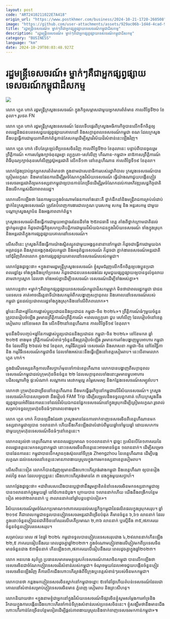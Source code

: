 ```yaml
---
layout: post
code: "ART2410211022E7A418"
origin_url: "https://www.postkhmer.com/business/2024-10-21-1720-260508"
image: "https://github.com/user-attachments/assets/929ac06b-1d4d-4cad-9c14-20b5fe662da2"
title: "រដ្ឋមន្ត្រី​ទេសចរណ៍៖ ម្នាក់ៗ​គឺជា​អ្នក​ផ្សព្វផ្សាយ​ទេសចរណ៍​កម្ពុជា​ដ៏​សកម្ម"
description: "​​រដ្ឋមន្ត្រី​ទេសចរណ៍៖ ម្នាក់ៗ​គឺជា​អ្នក​ផ្សព្វផ្សាយ​ទេសចរណ៍​កម្ពុជា​ដ៏​សកម្ម​"
category: "BUSINESS"
language: "km"
date: 2024-10-29T08:03:48.927Z
---
```


# រដ្ឋមន្ត្រី​ទេសចរណ៍៖ ម្នាក់ៗ​គឺជា​អ្នក​ផ្សព្វផ្សាយ​ទេសចរណ៍​កម្ពុជា​ដ៏​សកម្ម

![](https://github.com/user-attachments/assets/b9821183-6b14-44d5-a85d-c260b22eeb3c)

លោក ហួត ហាក់ រដ្ឋមន្ត្រី​ក្រសួង​ទេសចរណ៍ ក្នុង​កិច្ច​សម្ភាស​ជាមួយ​អ្នក​សារព័ត៌មាន​ កាល​ពី​ថ្ងៃទី២០ ខែ​តុលា។ រូបថត FN

លោក ហួត ហាក់ រដ្ឋមន្ត្រី​ក្រសួង​ទេសចរណ៍ ដែល​ទើប​ផ្ទេរ​ពី​ក្រសួង​អធិការកិច្ច​ បាន​លើក​ទឹកចិត្ត​ឲ្យ​ពលរដ្ឋ​និង​ជន​បរទេស​ជួយ​ផ្សព្វផ្សាយ​គោលដៅ និង​សក្ដានុពល​ទេសចរណ៍​កម្ពុជា ខណៈ​ដែល​ក្រសួង​នឹង​បន្ត​ធ្វើការ​ជាមួយ​ភាគី​ពាក់​ព័ន្ធ​កាន់​តែ​សកម្ម​ដើម្បី​ស្ដារ​វិស័យ​ដ៏​សំខាន់​នេះ​ឡើង​វិញ។

លោក ហួត ហាក់ ទើប​តែ​ត្រឡប់​ពី​ប្រទេស​ចិន​វិញ កាល​ពី​ថ្ងៃទី២០​ ខែ​តុលា​នេះ បន្ទាប់​ពី​បាន​ចូល​រួម​ព្រឹត្តិការណ៍​ «ការ​សម្ដែង​ក្បាច់​គុន​រួម​គ្នា ល្បុក្កតោ-សៅលីញ ហឺណាន-កម្ពុជា» នា​ឱកាស​ព្រឹត្តិការណ៍​ពិធី​បុណ្យ​ក្បាច់​គុន​សៅលីញ​វូស៊ូអន្តរ​ជាតិ លើក​ទី១៣ នៅ​ខេត្ត​ហឺណាន កាល​ពី​ថ្ងៃ​ទី១៩ ខែតុលា។

លោក​ថ្លែង​ប្រាប់​អ្នក​អ្នកសារព័ត៌មាន​ថា ក្នុង​នាម​ជា​សេនាធិការ​របស់​រដ្ឋាភិបាល ក្រសួង​ទេសចរណ៍ ​បាន​ត្រៀម​លក្ខណៈ​​ និង​មាន​ផែនការ​ដើម្បី​រួម​ចំណែក​ក្នុង​វិស័យ​ទេសចរណ៍ ធ្វើ​យ៉ាងណា​ជួយ​បង្កើន​ភ្ញៀវ​ទេសចរ​អន្តរជាតិ​ឲ្យ​មក​ទស្សនា​កម្ពុជា​ឲ្យ​បាន​កាន់​តែ​ច្រើន ​ដើម្បី​រួម​ចំណែក​ដល់​ការ​អភិវឌ្ឍ​សេដ្ឋកិច្ច​ជាតិ និង​លើក​កម្ពស់​ជីវភាព​ពលរដ្ឋ។

លោក​លើក​ឡើង​ថា ផែនការ​មួយ​ក្នុង​ចំណោម​ផែនការ​ទាំង​នោះ​គឺ ថ្នាក់​ដឹកនាំ​ និង​មន្ត្រី​រាជការ​គ្រប់​លំដាប់​ថ្នាក់​នៃ​ក្រសួង​ទេសចរណ៍ ត្រូវ​តែ​បំពេញ​ការងារ​ជា​លក្ខណៈ​បុរេសកម្ម សកម្ម និង អន្តរសកម្ម ជាមួយ​បណ្ដា​ក្រសួង​ស្ថាប័ន​ និង​អង្គភាព​ពាក់​ព័ន្ធ។

ក្រសួង​ទេសចរណ៍​នឹង​ធ្វើ​ការ​ជាមួយ​អាជ្ញាធរ​ដែនដី​ទាំង​ ២៥​រាជធានី ​ខេត្ត តាំង​ពី​ថ្នាក់​ក្រោម​ជាតិ​ដល់​ថ្នាក់​មូលដ្ឋាន ក៏ដូចជា​ធ្វើ​កិច្ច​សហប្រតិបត្តិការ​ជាមួយ​វិស័យ​ឯកជន​ក្នុង​វិស័យ​ទេសចរណ៍ ទាំង​ក្នុង​ស្រុក​និង​អន្តរជាតិ​ក្នុង​ការ​ផ្សព្វផ្សាយ​គោលដៅ​ទេសចរណ៍។

លើស​ពី​នេះ ក្រសួង​ក៏​នឹង​ធ្វើ​ការ​យ៉ាង​ស្អិតល្មួត​ជាមួយ​អង្គទូត​នានា​នៅ​កម្ពុជា ក៏ដូចជា​ធ្វើ​ការ​ជាមួយ​ឯក​អគ្គរាជទូត​ និង​ស្ថាន​អង្គកុងស៊ុល​កម្ពុជា​ និង​អនុព័ន្ធ​ទេសចរណ៍​ ក៏ដូចជា ភ្នាក់ងារ​ទេសចរណ៍​អន្តរជាតិ​នៅ​ជុំវិញ​ពិភព​លោក ក្នុង​ការ​ផ្សព្វផ្សាយ​គោលដៅ​ទេសចរណ៍​របស់​កម្ពុជា។

លោក​ថ្លែង​ដូច្នេះ​ថា៖ «ក្នុង​នាម​រដ្ឋមន្ត្រី​ក្រសួង​ទេសចរណ៍ ខ្ញុំ​សូម​ជំរុញ​លើក​ទឹក​ចិត្ត​ឲ្យ​បង​ប្អូន​ប្រជា​ពលរដ្ឋ​ខ្មែរ ទាំង​ក្នុង​និង​ក្រៅ​ប្រទេស ក៏​ដូចជា​​ជន​បរទេស​ផង​ដែរ សូម​ជួយ​ផ្សព្វផ្សាយ​ឲ្យ​បាន​ទូលំទូលាយ​តាម​ពាក្យ​ស្លោក ដែល​ថា ទាំង​អស់​គ្នា​ដើម្បី​ទេសចរណ៍ ទេសចរណ៍​ដើម្បី​ទាំង​អស់​គ្នា»។

លោក​បន្ត​ថា៖ «ម្នាក់ៗ​គឺ​ជា​អ្នក​ផ្សព្វផ្សាយ​ទេសចរណ៍​កម្ពុជា​ដ៏​សកម្ម​ម្នាក់ មិន​ថា​ជា​ពលរដ្ឋ​កម្ពុជា ជា​ជន​បរទេស​ទេ គាត់​អាច​ដើរ​តួនាទី​យ៉ាង​សកម្ម​អំពី​ករ​បង្ហាញ​សក្ដានុពល និង​គោលដៅ​ទេសចរណ៍​របស់​កម្ពុជា ជួន​ដល់​ប្រជាពលរដ្ឋ​ទាំង​ក្នុង​ស្រុក​និង​នៅ​លើ​ពិភពលោក»។

ឆ្នាំ​នេះ​គឺជា​«ឆ្នាំ​នៃ​ការ​ផ្លាស់​ប្តូរ​ប្រជាជន​និង​ប្រជាជន កម្ពុជា-ចិន ​២០២៤»។ ព្រឹត្តិការណ៍​ធំៗ​មួយ​ចំនួន​ត្រូវ​បាន​រៀបចំ​ឡើង រួម​មាន​ព្រឹត្តិការណ៍​ព្រឹត្តិការណ៍​ «ពេល​ល្បុក្កតោ ជួប សៅលីញ ដែល​រៀបចំ​នៅ​ខេត្ត​សៀមរាប នៅ​ខែ​មេសា និង លើក​ទី២​នៅ​ខេត្ត​ហឺណាន កាល​ពី​ថ្ងៃ​ទី១៩ ខែតុលា។

មុន​នឹង​បិទ​បញ្ចប់​«ឆ្នាំ​នៃ​ការ​ផ្លាស់​ប្តូរ​ប្រជាជន​និង​ប្រជាជន កម្ពុជា-ចិន ​២០២៤» នៅ​ខែ​មករា ឆ្នាំ​២០២៥ ខាង​មុខ​ ព្រឹត្តិការណ៍​សំខាន់ៗ​ចំនួន​នឹង​ត្រូវ​រៀប​ចំឡើង រួម​មាន​ការ​តាំង​បង្ហាញ​ម្ហូប​អាហារ កម្ពុជា​ចិន ដែល​ពី​ថ្ងៃ​ ២៦​ដល់ ២៨ ខែ​តុលា, កម្មវិធី​វប្បធម៌ ទេសចរណ៍ និង​សាសនា​ កម្ពុជា-ចិន នៅ​ខែ​វិច្ឆិកា​ និង ​កម្មវិធី​ទេសចរណ៍​កម្ពុជា​ចិន ដែល​ទាំង​អស់​នេះ​នឹង​ធ្វើ​ឡើង​នៅ​ខេត្ត​សៀមរាប។ នេះ​បើ​តាម​លោក ហួត ហាក់។

ក្នុង​ដំណើរ​ទស្សនកិច្ច​កាល​ពី​សប្ដាហ៍​មុន​ទៅ​កាន់​ខេត្ត​ហឺណាន​ លោក​បាន​បង្ហាញ​ពី​សក្ដានុពល​ទេសចរណ៍​កម្ពុជា ​ដល់​ក្រុមហ៊ុន​ចិន​ចំនួន​ ២២ ដែល​សក្ដានុពល​ទាំង​នោះ​រួម​មាន​ម្ហូប​អាហារ បដិសណ្ឋារកិច្ច ផ្ទះ​សំណាក់​ សណ្ឋាគារ សេវាកម្ម​ល្អ តម្លៃ​សមរម្យ និង​កន្លែង​ទេសចរណ៍​សម្បូរ​បែប។

លោក​ថា ក្រុមហ៊ុន​ជា​ច្រើន​នៅ​ខេត្ត​ហឺណាន នឹង​មក​ធ្វើ​ធុរកិច្ច​នៅ​កម្ពុជា​លើ​វិស័យ​ទេសចរណ៍។ ក្រសួង​ទេសចរណ៍​ក៏​បាន​សម្រេច​ថា​ នឹង​​រៀបចំ​ FAM Trip ដើម្បី​សម្រួល​និង​ទទួល​ពួក​គាត់ ហើយ​ក្រសួង​នឹង​ផ្សព្វផ្សាយ​អំពី​ផែនការ​នេះ​ទៅ​ដល់​វិស័យ​ឯកជន​ផ្នែក​ទេសចរណ៍​នៅ​ក្នុង​ស្រុក​ដើម្បី​ត្រៀម​លក្ខណៈ​រួចរាល់​សម្រាប់​ទទួល​ក្រុមហ៊ុន​ចិន​ធំៗ​នា​ពេល​ខាង​មុខ។

លោក ហួត ហាក់​ ក៏​បាន​ឲ្យ​ដឹង​ដែរ​ថា ក្រសួង​មាន​ផែនការ​​ទាក់ទាញ​ទេសចរ​ចិន​ពី​ខេត្ត​ហឺណាន ​មក​ទស្សនា​កម្ពុជា​ឲ្យ​បាន ​១​លាន​នាក់​ ​ហើយ​នឹង​កើន​ឡើង​ជា​លំដាប់​ពី​មួយ​ឆ្នាំ​ទៅ​មួយ​ឆ្នាំ ដោយ​សហការ​ជាមួយ​ក្រុមហ៊ុន​ទេសចរណ៍​ចិន​ធំៗ​នៅ​ខេត្ត​នេះ។

លោក​ពន្យល់​ថា ខេត្ត​ហឺណាន មាន​ពលរដ្ឋ​ប្រមាណ ១០០​លាន​នាក់។ ដូច្នេះ ប្រសិនបើ​តែ​១​ភាគរយ​នៃ​ពលរដ្ឋ​​ខេត្ត​នេះ​មក​ទស្សនា​កម្ពុជា នោះ​ទេសចរ​ចិន​ពី​ខេត្ត​នេះ​អាច​មាន​ចំនួន ១​លាន​នាក់។ ដើម្បី​សម្រេច​បាន​ផែន​ការ​នេះ កម្ពុជា​បាន​បើក​​ស្ថាន​កុងស៊ុល​នៅ​ទីក្រុង ​Zhengzhou នៃ​ខេត្ត​ហឺណាន ដើម្បី​បង្ក​លក្ខណៈ​ដល់​ទេសចរ​នៅ​ខេត្ត​នេះ​ មាន​ភាព​ងាយស្រួល​ក្នុង​ការ​មក​ទស្សនា​ខេត្ត​សៀមរាប។

លើស​ពី​នេះ​ទៀត លោក​ក៏​បាន​ជំរុញ​ឲ្យ​មាន​ជើង​ហោះ​ហើរ​ត្រង់​រវាង​កម្ពុជា និង​ខេត្ត​ហឺណា ឲ្យ​បាន​រៀង​រាល់​ថ្ងៃ ខណៈ​ដែល​បច្ចុប្បន្ន​នេះ​ ជើង​ហោះ​ហើរ​ត្រង់​មាន​តែ ៣​ ដង​ក្នុង​មួយ​សប្ដាហ៍។

លោក​ថ្លែង​ដូច្នេះ​ថា៖ «ជាពិសេស​យើង​បាន​ប្ដេជ្ញា​ថា​នឹង​រួម​គ្នា​ខិតខំ​នាំ​ទេសចរ​ចិន​មក​ទស្សនា​កម្ពុជា​ឲ្យ​បាន​១​លាន​នាក់​ក្នុង​មួយ​ឆ្នាំ នៅ​ជំហាន​ដំបូង។ ក្រោយ​បាន ​១​លាន​នាក់​ហើយ យើង​នឹង​ពង្រីក​បន្ថែម​ទៀត អាច​ថា​២​លាន​នាក់ ឬ ៣​លាន​នាក់​នៅ​ឆ្នាំ​បន្ត​បន្ទាប់​ទៀត»។

វិស័យ​ទេសចរណ៍​រួម​ចំណែក​ប្រមាណ​១៣​ភាគរយ​ដល់​សេដ្ឋកិច្ច​កម្ពុជា​នៃ​ផលិតផល​ក្នុង​ស្រុក​សរុប។ ឆ្នាំ​២០១៩ គឺ​ជា​ពេល​កម្ពុជា​ទទួល​បាន​ភ្ញៀវ​ទេសចរ​អន្តរជាតិ​ច្រើន​បំផុត គឺ​មាន​ចំនួន ៦,៦១ លាន​នាក់ ដែល​ក្នុង​នោះ​ចំនួន​ភ្ញៀវ​ជនជាតិ​ចិន​នៅ​ឈរ​លើ​គេ​គឺ​ប្រមាណ ២,៣៦​ លាន​នាក់ ឬ​ស្មើ​នឹង ៣៥,៧​ភាគរយ​ចំនួន​ចំនួន​ភ្ញៀវ​បរទេស​សរុប។

សម្រាប់​រយៈ​ពេល ៧ ខែ​ឆ្នាំ ២០២៤ កម្ពុជា​ទទួល​បាន​ភ្ញៀវ​បរទេស​សរុប​ជាង ៤,២៩​លាន​នាក់​កើន​ឡើង ២២,៥ ភាគ​រយ​ធៀប​នឹង​រយៈ​ពេល​ដូច​គ្នា​ឆ្នាំ​២០២៣។ ក្នុង​ចំណោម​ភ្ញៀវ​ខាង​លើ ​ភ្ញៀវ​មក​ពី​ប្រទេស​ចិន​មាន​ចំនួន​ជាង ​៥៣​ម៉ឺន​នាក់ ​កើន​ឡើង​ ១៣,៧​ភាគ​រយ​បើ​ធៀប​នឹង​រយៈ​ពេល​ដូចគ្នា​ក្នុង​ឆ្នាំ​២០២៣។

លោក អនហេង សុភ័ក្ត្រ ប្រធាន​សមាគម​មគ្គុទ្ទេសក៍​ទេសចរណ៍​ភាសា​ចិន​កម្ពុជា បាន​លើក​ឡើង​ថា ទេសចរ​ចិន​ជា​ចំណែក​ភ្ញៀវ​ទេសចរ​ដ៏​សំខាន់​របស់​កម្ពុជា។ ចំណុច​មួយ​ដែល​អាច​ជួយ​បង្កើន​ចំនួន​ភ្ញៀវ​ទេសចរ​ចិន​ឡើង​វិញ គឺ​ការ​បើក​ជើង​ហោះហើរ​ត្រង់​ពី​ទីក្រុង​ឬ​ខេត្ត​សំខាន់ៗ​របស់​ចិន​មក​កម្ពុជា។

លោក​បាន​ថា កន្លង​មក​ភ្ញៀវ​ទេសចរ​ចិន​ស្នាក់​នៅ​កម្ពុជា​ចន្លោះ​ ៥ទៅ​៨ថ្ងៃ​ ហើយ​តំបន់​ទេសចរណ៍​ដែល​ជា​គោលដៅ​សំខាន់​សម្រាប់​ភ្ញៀវ​ទេសចរ​ចិន​មាន​ ភ្នំ​ពេញ​ សៀមរាប​ និង​ព្រះ​សីហនុ។

លោក​និយាយ​ថា៖ «ក្នុង​នាម​ខ្ញុំ​ជា​អ្នក​នៅ​ក្នុង​វិស័យ​ទេសចរណ៍​ទីផ្សារ​ចិន​ ខ្ញុំ​សូម​សម្ដែង​ការ​គាំទ្រ​និង​រីករាយ​ក្នុង​ការ​បង្កើន​ជើង​ហោះ​ហើរ​ទៅ​កាន់​ទី​ក្រុង​សំខាន់​របស់​ប្រទេស​ចិន​នេះ។ ខ្ញុំ​សង្ឃឹម​ថា​នឹង​មាន​ជើង​ហោះហើរ​​កាន់​តែ​ច្រើន​បន្ថែម​ទៀត​ដើម្បី​ផ្តល់​ភាព​ងាយស្រួល​និង​ទាក់ទាញ​ទេសចរ​មក​កាន់​កម្ពុជា»៕